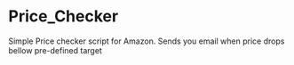 # Price_Checker
Simple Price checker script for Amazon. Sends you email when price drops bellow pre-defined target
